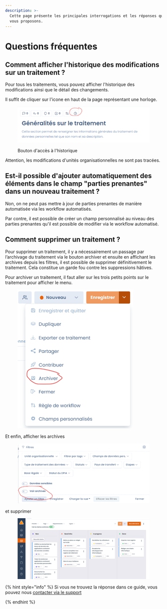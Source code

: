 ```yaml
---
description: >-
  Cette page présente les principales interrogations et les réponses que nous
  vous proposons.
---
```


# Questions fréquentes

## Comment afficher l'historique des modifications sur un traitement ?

Pour tous les traitements, vous pouvez afficher l'historique des modifications ainsi que le détail des changements.&#x20;

Il suffit de cliquer sur l'icone en haut de la page représentant une horloge.

<figure><img src="../../.gitbook/assets/image (1) (1) (3).png" alt=""><figcaption><p>Bouton d'accès à l'historique</p></figcaption></figure>

Attention, les modifications d'unités organisationnelles ne sont pas tracées.&#x20;

## Est-il possible d'ajouter automatiquement des éléments dans le champ "parties prenantes" dans un nouveau traitement ?

Non, on ne peut pas mettre à jour de parties prenantes de manière automatisée via les workflow automatisés.&#x20;

Par contre, il est possible de créer un champ personnalisé au niveau des parties prenantes qu'il est possible de modifier via le workflow automatisé.

## Comment supprimer un traitement ?

Pour supprimer un traitement, il y a nécessairement un passage par l’archivage du traitement via le bouton archiver et ensuite en affichant les archives depuis les filtres, il est possible de supprimer définitivement le traitement. Cela constitue un garde fou contre les suppressions hâtives.

Pour archiver un traitement, il faut aller sur les trois petits points sur le traitement pour afficher le menu.

<figure><img src="../../.gitbook/assets/image (1) (1).png" alt=""><figcaption></figcaption></figure>

Et enfin, afficher les archives

<figure><img src="../../.gitbook/assets/image (2) (3) (2).png" alt=""><figcaption></figcaption></figure>

et supprimer&#x20;

<figure><img src="../../.gitbook/assets/image (4) (1).png" alt=""><figcaption></figcaption></figure>

{% hint style="info" %}
Si vous ne trouvez la réponse dans ce guide, vous pouvez nous [contacter via le support](../../commencer/le-support/faire-une-demande-de-support.md)


{% endhint %}
